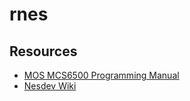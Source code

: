 # rnes
## Resources
- [MOS MCS6500 Programming Manual](http://users.telenet.be/kim1-6502/6502/proman.html#20)
- [Nesdev Wiki](http://wiki.nesdev.com/w/index.php/Nesdev_Wiki)
